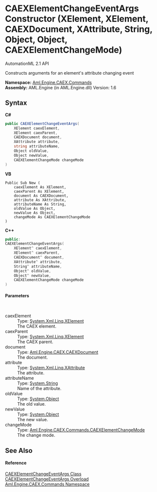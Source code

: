 # CAEXElementChangeEventArgs Constructor (XElement, XElement, CAEXDocument, XAttribute, String, Object, Object, CAEXElementChangeMode)
AutomationML 2.1 API 

Constructs arguments for an element's attribute changing event

**Namespace:**&nbsp;<a href="N_Aml_Engine_CAEX_Commands">Aml.Engine.CAEX.Commands</a><br />**Assembly:**&nbsp;AML.Engine (in AML.Engine.dll) Version: 1.6

## Syntax

**C#**<br />
``` C#
public CAEXElementChangeEventArgs(
	XElement caexElement,
	XElement caexParent,
	CAEXDocument document,
	XAttribute attribute,
	string attributeName,
	Object oldValue,
	Object newValue,
	CAEXElementChangeMode changeMode
)
```

**VB**<br />
``` VB
Public Sub New ( 
	caexElement As XElement,
	caexParent As XElement,
	document As CAEXDocument,
	attribute As XAttribute,
	attributeName As String,
	oldValue As Object,
	newValue As Object,
	changeMode As CAEXElementChangeMode
)
```

**C++**<br />
``` C++
public:
CAEXElementChangeEventArgs(
	XElement^ caexElement, 
	XElement^ caexParent, 
	CAEXDocument^ document, 
	XAttribute^ attribute, 
	String^ attributeName, 
	Object^ oldValue, 
	Object^ newValue, 
	CAEXElementChangeMode changeMode
)
```


#### Parameters
&nbsp;<dl><dt>caexElement</dt><dd>Type: <a href="https://docs.microsoft.com/dotnet/api/system.xml.linq.xelement" target="_parent" rel="noopener noreferrer">System.Xml.Linq.XElement</a><br />The CAEX element.</dd><dt>caexParent</dt><dd>Type: <a href="https://docs.microsoft.com/dotnet/api/system.xml.linq.xelement" target="_parent" rel="noopener noreferrer">System.Xml.Linq.XElement</a><br />The CAEX parent.</dd><dt>document</dt><dd>Type: <a href="T_Aml_Engine_CAEX_CAEXDocument">Aml.Engine.CAEX.CAEXDocument</a><br />The document.</dd><dt>attribute</dt><dd>Type: <a href="https://docs.microsoft.com/dotnet/api/system.xml.linq.xattribute" target="_parent" rel="noopener noreferrer">System.Xml.Linq.XAttribute</a><br />The attribute.</dd><dt>attributeName</dt><dd>Type: <a href="https://docs.microsoft.com/dotnet/api/system.string" target="_parent" rel="noopener noreferrer">System.String</a><br />Name of the attribute.</dd><dt>oldValue</dt><dd>Type: <a href="https://docs.microsoft.com/dotnet/api/system.object" target="_parent" rel="noopener noreferrer">System.Object</a><br />The old value.</dd><dt>newValue</dt><dd>Type: <a href="https://docs.microsoft.com/dotnet/api/system.object" target="_parent" rel="noopener noreferrer">System.Object</a><br />The new value.</dd><dt>changeMode</dt><dd>Type: <a href="T_Aml_Engine_CAEX_Commands_CAEXElementChangeMode">Aml.Engine.CAEX.Commands.CAEXElementChangeMode</a><br />The change mode.</dd></dl>

## See Also


#### Reference
<a href="T_Aml_Engine_CAEX_Commands_CAEXElementChangeEventArgs">CAEXElementChangeEventArgs Class</a><br /><a href="Overload_Aml_Engine_CAEX_Commands_CAEXElementChangeEventArgs__ctor">CAEXElementChangeEventArgs Overload</a><br /><a href="N_Aml_Engine_CAEX_Commands">Aml.Engine.CAEX.Commands Namespace</a><br />
